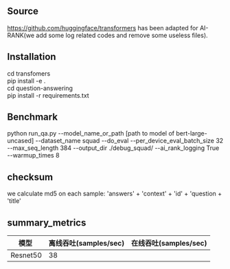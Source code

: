 ## Source

https://github.com/huggingface/transformers has been adapted for AI-RANK(we add some log related codes and remove some useless files).

## Installation

cd transfomers  
pip install -e .  
cd question-answering  
pip install -r requirements.txt

## Benchmark
python run_qa.py --model_name_or_path [path to model of bert-large-uncased]  --dataset_name squad --do_eval --per_device_eval_batch_size 32  --max_seq_length 384 --output_dir ./debug_squad/ --ai_rank_logging True --warmup_times 8

## checksum
we calculate md5 on each sample: 'answers' + 'context' + 'id' + 'question + 'title' 

## summary_metrics
|  模型  | 离线吞吐(samples/sec)  | 在线吞吐(samples/sec) |
|--------------|--------------|--------------|
|   Resnet50   |    38       |              |